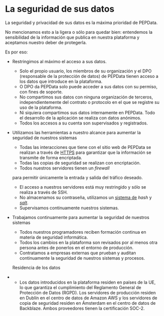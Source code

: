 # La seguridad de sus datos

La seguridad y privacidad de sus datos es la máxima prioridad de PEPData.

No mencionamos esto a la ligera o sólo para quedar bien: entendemos la sensibilidad de la información que publica en nuestra plataforma y aceptamos nuestro deber de protegerla.

Es por eso:

* Restringimos al máximo el acceso a sus datos.

  * Solo el propio usuario, los miembros de su organización y el DPO \(responsable de la protección de datos\) de PEPData tienen acceso a los datos que introduce en la plataforma.
  * O DPO da PEPData solo puede acceder a sus datos con su permiso, con fines de soporte.
  * No compartimos sus datos con ninguna organización de terceros, independientemente del contrato o protocolo en el que se registre su uso de la plataforma.
  * Ni siquiera compartimos sus datos internamente en PEPData. Todo el desarrollo de la aplicación se realiza con datos anónimos.
  * Todos los accesos a su cuenta son supervisados y registrados.

* Utilizamos las herramientas a nuestro alcance para aumentar la seguridad de nuestros sistemas

  * Todas las interacciones que tiene con el sitio web de PEPData se realizan a través de [HTTPS](https://en.wikipedia.org/wiki/HTTPS) para garantizar que la información se transmite de forma encriptada.
  * Todas las copias de seguridad se realizan con encriptación.
  *  Todos nuestros servidores tienen un  _firewall_

    para permitir únicamente la entrada y salida del tráfico deseado.

  * El acceso a nuestros servidores está muy restringido y sólo se realiza a través de SSH.
  * No almacenamos su contraseña, utilizamos un [sistema de](https://pt.wikipedia.org/wiki/Sal_%28criptografia%29) _hash_ y [_salt_](https://pt.wikipedia.org/wiki/Sal_%28criptografia%29).
  * Supervisamos continuamente nuestros sistemas.

* Trabajamos continuamente para aumentar la seguridad de nuestros sistemas

  * Todos nuestros programadores reciben formación continua en materia de seguridad informática.
  * Todos los cambios en la plataforma son revisados por al menos otra persona antes de ponerlos en el entorno de producción.
  * Contratamos a empresas externas que prueban y auditan continuamente la seguridad de nuestros sistemas y procesos.



  Residencia de los datos

* * Los datos introducidos en la plataforma residen en países de la UE, lo que garantiza el cumplimiento del Reglamento General de Protección de Datos \(RGPD\). Los servidores de producción residen en Dublín en el centro de datos de Amazon AWS y los servidores de copia de seguridad residen en Ámsterdam en el centro de datos de Backblaze. Ambos proveedores tienen la certificación SOC-2.




